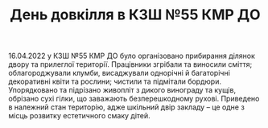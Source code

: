 ﻿---
title: День довкілля в КЗШ №55 КМР ДО
---

16.04.2022 у КЗШ №55 КМР ДО було організовано прибирання ділянок двору та прилеглої території. Працівники згрібали та виносили сміття; облагороджували клумби, висаджували однорічні й багаторічні декоративні квіти та рослини; чистили та підмітали бордюри. Упорядковано та підрізано живопліт з дикого винограду та кущів, обрізано сухі гілки, що заважають безперешкодному рухові.  Приведено в належний стан територію, адже шкільний двір закладу – це одне з місць розвитку естетичного смаку дітей.

<slideshow></slideshow>